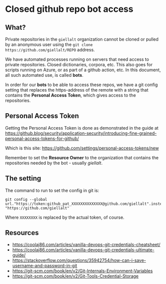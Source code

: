 # Closed github repo bot access

## What?

Private repositories in the `giellalt` organization cannot be cloned or pulled
by an anonymous user using the `git clone https://github.com/giellalt/REPO`
address.

We have automated processes running on servers that need access to private 
repositories. Closed dictionaries, corpora, etc. This also goes for scripts
running on Azure, or as part of a github action, etc. In this document, all
such automated use, is called **bots**.

In order for our **bots** to be able to access these repos, we have a git
config setting that replaces the https-address of the remote with a string
that contains the **Personal Access Token**, which gives access to the
repositories.


## Personal Access Token

Getting the Personal Access Token is done as demonstrated in the guide at
https://github.blog/security/application-security/introducing-fine-grained-personal-access-tokens-for-github/

Which is this site: https://github.com/settings/personal-access-tokens/new

Remember to set the **Resource Owner** to the organization that contains the
repositories needed by the bot - usually _giellalt_.


## The setting

The command to run to set the config in git is:

    git config --global url."https://token:github_pat_XXXXXXXXXXXXXX@github.com/giellalt".insteadOf "https://github.com/giellalt"

Where `XXXXXXXX` is replaced by the actual token, of course.


## Resources

- https://coolaj86.com/articles/vanilla-devops-git-credentials-cheatsheet/
- https://coolaj86.com/articles/vanilla-devops-git-credentials-ultimate-guide/
- https://stackoverflow.com/questions/35942754/how-can-i-save-username-and-password-in-git
- https://git-scm.com/book/en/v2/Git-Internals-Environment-Variables
- https://git-scm.com/book/en/v2/Git-Tools-Credential-Storage


